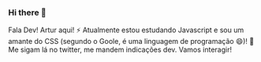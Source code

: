 ### Hi there 👋

Fala Dev! Artur aqui!
⚡ Atualmente estou estudando Javascript e sou um amante do CSS (segundo o Goole, é uma linguagem de programação 😄)!
💬 Me sigam lá no twitter, me mandem indicações dev. Vamos interagir! 


<!--
**artgoms/artgoms** is a ✨ _special_ ✨ repository because its `README.md` (this file) appears on your GitHub profile.

Here are some ideas to get you started:

- 🔭 I’m currently working on ...
- 🌱 I’m currently learning ...
- 👯 I’m looking to collaborate on ...
- 🤔 I’m looking for help with ...
- 💬 Ask me about ...
- 📫 How to reach me: ...
- 😄 Pronouns: ...
- ⚡ Fun fact: ...
-->
